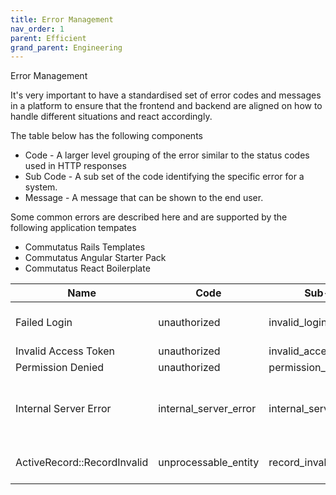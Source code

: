 ```yaml
---
title: Error Management
nav_order: 1
parent: Efficient
grand_parent: Engineering
---
```


Error Management

It's very important to have a standardised set of error codes and messages in a platform to ensure that the frontend and backend are aligned on how to handle different situations and react accordingly. 

The table below has the following components

- Code - A larger level grouping of the error similar to the status codes used in HTTP responses
- Sub Code - A sub set of the code identifying the specific error for a system.
- Message - A message that can be shown to the end user.



Some common errors are described here and are supported by the following application tempates 

- Commutatus Rails Templates
- Commutatus Angular Starter Pack
- Commutatus React Boilerplate



| Name                        | Code                  | Sub-code                  | Message                              | Comments                                 |
| --------------------------- | --------------------- | ------------------------- | ------------------------------------ | ---------------------------------------- |
| Failed Login                | unauthorized          | invalid_login_combination | Incorrect email/password combination |                                          |
| Invalid Access Token        | unauthorized          | invalid_access_token      |                                      |                                          |
| Permission Denied           | unauthorized          | permission_denied         |                                      |                                          |
| Internal Server Error       | internal_server_error | internal_server_error     |                                      | We normally also return the Rollbar UUID |
| ActiveRecord::RecordInvalid | unprocessable_entity  | record_invalid            | e.message from ActiveRecord          |                                          |

